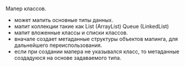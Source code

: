 Мапер классов.
- может мапить основные типы данных.
- мапит коллекции такие как List (ArrayList) Queue (LinkedList)
- мапит вложенные классы и списки классов.
- вначале создает метаданные структуры объектов мапинга, для дальнейшего переиспользования.
- если при создании мапера не указывался класс, то метаданные создадуюся на основе задаваемого типа.
